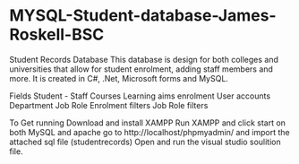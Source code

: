 # MYSQL-Student-database-James-Roskell-BSC

Student Records Database This database is design for both colleges and universities that allow for student enrolment, adding staff members and more. It is created in C#, .Net, Microsoft forms and MySQL.

Fields Student - Staff Courses Learning aims enrolment User accounts Department Job Role Enrolment filters Job Role filters

To Get running Download and install XAMPP Run XAMPP and click start on both MySQL and apache go to http://localhost/phpmyadmin/ and import the attached sql file (studentrecords) Open and run the visual studio soulition file.
